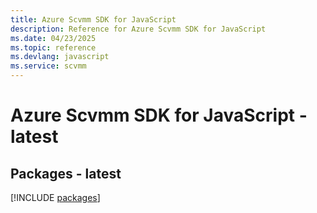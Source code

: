 ```yaml
---
title: Azure Scvmm SDK for JavaScript
description: Reference for Azure Scvmm SDK for JavaScript
ms.date: 04/23/2025
ms.topic: reference
ms.devlang: javascript
ms.service: scvmm
---
```

# Azure Scvmm SDK for JavaScript - latest
## Packages - latest
[!INCLUDE [packages](scvmm-index.md)]